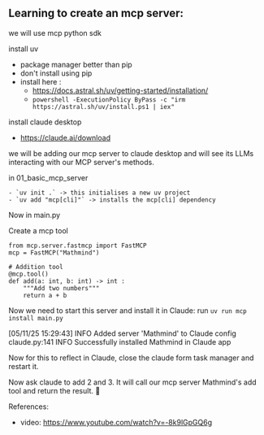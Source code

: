 Learning to create an mcp server:
---

we will use mcp python sdk

install uv
- package manager better than pip
- don't install using pip
- install here :
    - https://docs.astral.sh/uv/getting-started/installation/
    - `powershell -ExecutionPolicy ByPass -c "irm https://astral.sh/uv/install.ps1 | iex"`

install claude desktop
- https://claude.ai/download

we will be adding our mcp server to claude desktop and 
will see its LLMs interacting with our MCP server's methods.

in 01_basic_mcp_server

    - `uv init .` -> this initialises a new uv project
    - `uv add "mcp[cli]"` -> installs the mcp[cli] dependency

Now in main.py

Create a mcp tool

```
from mcp.server.fastmcp import FastMCP
mcp = FastMCP("Mathmind")

# Addition tool
@mcp.tool()
def add(a: int, b: int) -> int : 
    """Add two numbers"""
    return a + b
```

Now we need to start this server and install it in Claude:
run `uv run mcp install main.py`

[05/11/25 15:29:43] INFO     Added server 'Mathmind' to Claude config                                   claude.py:141                    INFO     Successfully installed Mathmind in Claude app

Now for this to reflect in Claude, close the claude form task manager and restart it.

Now ask claude to add 2 and 3. It will call our mcp server Mathmind's add tool and return the result.
👏


References:
- video: https://www.youtube.com/watch?v=-8k9lGpGQ6g
